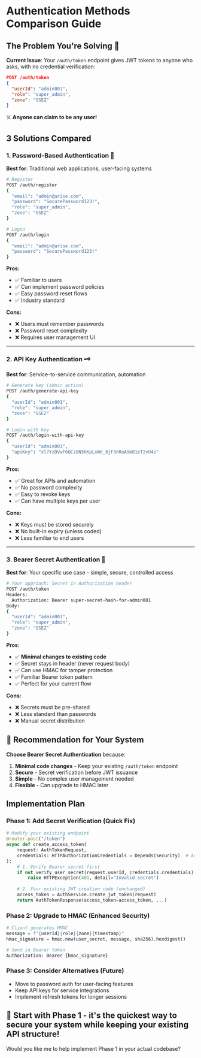 # Authentication Methods Comparison Guide

## The Problem You're Solving 🚨

**Current Issue**: Your `/auth/token` endpoint gives JWT tokens to anyone who asks, with no credential verification:

```json
POST /auth/token
{
  "userId": "admin001",
  "role": "super_admin", 
  "zone": "GSEZ"
}
```

☠️ **Anyone can claim to be any user!**

## 3 Solutions Compared

### 1. Password-Based Authentication 🔐
**Best for**: Traditional web applications, user-facing systems

```bash
# Register
POST /auth/register
{
  "email": "admin@arise.com",
  "password": "SecurePassword123!",
  "role": "super_admin",
  "zone": "GSEZ"
}

# Login  
POST /auth/login
{
  "email": "admin@arise.com",
  "password": "SecurePassword123!"
}
```

**Pros:**
- ✅ Familiar to users
- ✅ Can implement password policies
- ✅ Easy password reset flows
- ✅ Industry standard

**Cons:**
- ❌ Users must remember passwords
- ❌ Password reset complexity
- ❌ Requires user management UI

---

### 2. API Key Authentication 🗝️
**Best for**: Service-to-service communication, automation

```bash
# Generate key (admin action)
POST /auth/generate-api-key
{
  "userId": "admin001",
  "role": "super_admin", 
  "zone": "GSEZ"
}

# Login with key
POST /auth/login-with-api-key
{
  "userId": "admin001",
  "apiKey": "xl7YzDVwF6QCz8N5hKpLxWd_8jF3nRoA9mB1eT2vU4s"
}
```

**Pros:**
- ✅ Great for APIs and automation
- ✅ No password complexity
- ✅ Easy to revoke keys
- ✅ Can have multiple keys per user

**Cons:**
- ❌ Keys must be stored securely
- ❌ No built-in expiry (unless coded)
- ❌ Less familiar to end users

---

### 3. Bearer Secret Authentication 🎯
**Best for**: Your specific use case - simple, secure, controlled access

```bash
# Your approach: Secret in Authorization header
POST /auth/token
Headers:
  Authorization: Bearer super-secret-hash-for-admin001
Body:
{
  "userId": "admin001",
  "role": "super_admin",
  "zone": "GSEZ"
}
```

**Pros:**
- ✅ **Minimal changes to existing code**
- ✅ Secret stays in header (never request body)
- ✅ Can use HMAC for tamper protection
- ✅ Familiar Bearer token pattern
- ✅ Perfect for your current flow

**Cons:**
- ❌ Secrets must be pre-shared
- ❌ Less standard than passwords
- ❌ Manual secret distribution

## 🎯 **Recommendation for Your System**

**Choose Bearer Secret Authentication** because:

1. **Minimal code changes** - Keep your existing `/auth/token` endpoint
2. **Secure** - Secret verification before JWT issuance  
3. **Simple** - No complex user management needed
4. **Flexible** - Can upgrade to HMAC later

## Implementation Plan

### Phase 1: Add Secret Verification (Quick Fix)

```python
# Modify your existing endpoint
@router.post("/token")
async def create_access_token(
    request: AuthTokenRequest,
    credentials: HTTPAuthorizationCredentials = Depends(security)  # Add this
):
    # 1. Verify Bearer secret first
    if not verify_user_secret(request.userId, credentials.credentials):
        raise HTTPException(401, detail="Invalid secret")
    
    # 2. Your existing JWT creation code (unchanged)
    access_token = AuthService.create_jwt_token(request)
    return AuthTokenResponse(access_token=access_token, ...)
```

### Phase 2: Upgrade to HMAC (Enhanced Security)

```python
# Client generates HMAC
message = f"{userId}{role}{zone}{timestamp}"
hmac_signature = hmac.new(user_secret, message, sha256).hexdigest()

# Send in Bearer token
Authorization: Bearer {hmac_signature}
```

### Phase 3: Consider Alternatives (Future)

- Move to password auth for user-facing features
- Keep API keys for service integrations
- Implement refresh tokens for longer sessions

## 🚀 **Start with Phase 1** - it's the quickest way to secure your system while keeping your existing API structure!

Would you like me to help implement Phase 1 in your actual codebase?
